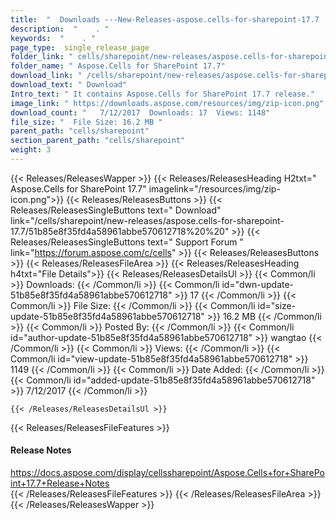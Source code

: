```yaml
---
title:  "  Downloads ---New-Releases-aspose.cells-for-sharepoint-17.7 . " 
description:  "    . " 
keywords:  "    . " 
page_type:  single_release_page
folder_link: " cells/sharepoint/new-releases/aspose.cells-for-sharepoint-17.7/"
folder_name: " Aspose.Cells for SharePoint 17.7"
download_link: " /cells/sharepoint/new-releases/aspose.cells-for-sharepoint-17.7/51b85e8f35fd4a58961abbe570612718"
download_text: " Download"
Intro_text: " It contains Aspose.Cells for SharePoint 17.7 release."
image_link: " https://downloads.aspose.com/resources/img/zip-icon.png"
download_count: "   7/12/2017  Downloads: 17  Views: 1148"
file_size: "  File Size: 16.2 MB "
parent_path: "cells/sharepoint"
section_parent_path: "cells/sharepoint"
weight: 3 
---
```


{{< Releases/ReleasesWapper >}}
  {{< Releases/ReleasesHeading H2txt=" Aspose.Cells for SharePoint 17.7" imagelink="/resources/img/zip-icon.png">}}
  {{< Releases/ReleasesButtons >}}
    {{< Releases/ReleasesSingleButtons text=" Download" link="/cells/sharepoint/new-releases/aspose.cells-for-sharepoint-17.7/51b85e8f35fd4a58961abbe570612718%20%20" >}}
    {{< Releases/ReleasesSingleButtons text=" Support Forum " link="https://forum.aspose.com/c/cells" >}}
  {{< Releases/ReleasesButtons >}}
  {{< Releases/ReleasesFileArea >}}
    {{< Releases/ReleasesHeading h4txt="File Details">}}
    {{< Releases/ReleasesDetailsUl >}}
            {{< Common/li  >}} Downloads: {{< /Common/li >}} 
      {{< Common/li id="dwn-update-51b85e8f35fd4a58961abbe570612718" >}} 17 {{< /Common/li >}} 
      {{< Common/li  >}} File Size: {{< /Common/li >}} 
      {{< Common/li id="size-update-51b85e8f35fd4a58961abbe570612718" >}} 16.2 MB {{< /Common/li >}} 
      {{< Common/li  >}} Posted By: {{< /Common/li >}} 
      {{< Common/li id="author-update-51b85e8f35fd4a58961abbe570612718" >}} wangtao {{< /Common/li >}} 
      {{< Common/li  >}} Views: {{< /Common/li >}} 
      {{< Common/li id="view-update-51b85e8f35fd4a58961abbe570612718" >}} 1149 {{< /Common/li >}} 
      {{< Common/li  >}} Date Added: {{< /Common/li >}} 
      {{< Common/li id="added-update-51b85e8f35fd4a58961abbe570612718" >}} 7/12/2017 {{< /Common/li >}} 

    {{< /Releases/ReleasesDetailsUl >}}

  {{< Releases/ReleasesFileFeatures >}}
      <h4>Release Notes</h4><div><a href="https://docs.aspose.com/display/cellssharepoint/Aspose.Cells+for+SharePoint+17.7+Release+Notes">https://docs.aspose.com/display/cellssharepoint/Aspose.Cells+for+SharePoint+17.7+Release+Notes</a></div>
  {{< /Releases/ReleasesFileFeatures >}}
 {{< /Releases/ReleasesFileArea >}}
{{< /Releases/ReleasesWapper >}}


